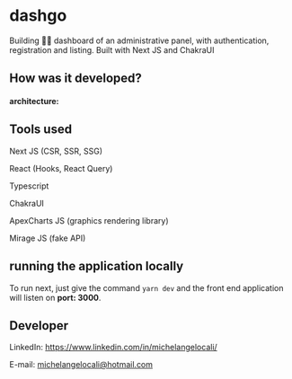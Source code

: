 # dashgo

Building 👨‍💻 dashboard of an administrative panel, with authentication, registration and listing. Built with Next JS and ChakraUI

## How was it developed?

#### architecture:

## Tools used

Next JS (CSR, SSR, SSG)

React (Hooks, React Query)

Typescript

ChakraUI

ApexCharts JS (graphics rendering library)

Mirage JS (fake API)

## running the application locally

To run next, just give the command `yarn dev` and the front end application will listen on **port: 3000**.

## Developer

LinkedIn:
https://www.linkedin.com/in/michelangelocali/

E-mail:
michelangelocali@hotmail.com
